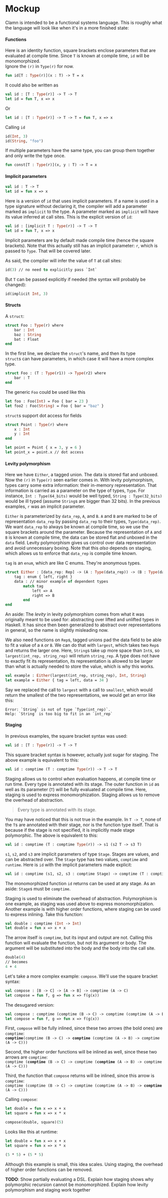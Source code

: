 # Mockup

Clamn is intended to be a functional systems language. This is roughly what the language will look like when it's in a more finished state:

#### Functions 
Here is an identity function, square brackets enclose parameters that are evaluated at compile time. Since `T` is known at compile time, `id` will be monomorphized.\
Ignore the `(r)` in `Type(r)` for now.
```ml
fun id[T : Type(r)](x : T) -> T = x
```
It could also be written as
```ml
val id : [T : Type(r)] -> T -> T
let id = fun T, x => x
```
Or
```ml
let id : [T : Type(r)] -> T -> T = fun T, x => x
```
Calling `id`
```ml
id(Int, 3)
id(String, "foo")
```

If multiple parameters have the same type, you can group them together and only write the type once.
```ml
fun const[T : Type(r)](x, y : T) -> T = x
```

#### Implicit parameters

```ml
val id : T -> T
let id = fun x => x
```
Here is a version of `id` that uses implicit parameters. If a name is used in a type signature without declaring it, the compiler will add a parameter marked as `implicit` to the type. A parameter marked as `implicit` will have its value inferred at call sites. This is the explicit version of `id`:
```ml
val id : [implicit T : Type(r)] -> T -> T
let id = fun T, x => x
```
Implicit parameters are by default made compile time (hence the square brackets).
Note that this actually still has an implicit parameter: `r`, which is passed to `Type`. That will be covered later.

As said, the compiler will infer the value of `T` at call sites:
```ml
id(3) // no need to explicitly pass `Int`
```
But `T` can be passed explicitly if needed (the syntax will probably be changed):
```ml
id(implicit Int, 3)
```

#### Structs

A `struct`:
```ml
struct Foo : Type(r) where
    bar : Int
    baz : String
    bat : Float
end
```
In the first line, we declare the `struct`'s name, and then its type\
`struct`s can have parameters, in which case it will have a more complex type.
```ml
struct Foo : (T : Type(r1)) -> Type(r2) where
    bar : T
end
```

The generic `Foo` could be used like this
```ml
let foo : Foo(Int) = Foo { bar = 23 }
let foo2 : Foo(String) = Foo { bar = "baz" }
```

`struct`s support dot access for fields
```ml
struct Point : Type(r) where
    x : Int
    y : Int
end

let point = Point { x = 3, y = 6 }
let point_x = point.x // dot access
```

#### Levity polymorphism

Here we have `Either`, a tagged union. The data is stored flat and unboxed. Now the `(r)` in `Type(r)` seen earlier comes in. With levity polymorphism, types carry some extra information: their in-memory representation. That information is carried as a parameter on the type of types, `Type`. For instance, `Int : Type(64_bits)` would be well typed, `String : Type(32_bits)` would be ill typed (assume `String`s are bigger than 32 bits). In the previous examples, `r` was an implicit parameter.

`Either` is parameterized by `data_rep`, `A`, and `B`. `A` and `B` are marked to be of representation `data_rep` by passing `data_rep` to their types, `Type(data_rep)`. We want `data_rep` to always be known at compile time, so we use the square brackets around the parameter. Because the representation of `A` and `B` is known at compile time, the data can be stored flat and unboxed in the `data` field. Levity polymorphism gives us control over data representation and avoid unnecessary boxing. Note that this *also* depends on staging, which allows us to enforce that `data_rep` is compile time known.

`tag` is an `enum`, which are like C enums. They're anonymous types.
```ml
struct Either : [data_rep: Rep] -> (A : Type(data_rep)) -> (B : Type(data_rep)) -> Type(r) where
    tag : enum { left, right }
    data : // minor example of dependent types
        match tag
            left => A
            right => B
        end
end
```
An aside: The *levity* in levity polymorphism comes from what it was originally meant to be used for: abstracting over lifted and unlifted types in Haskell. It has since then been generalized to abstract over representations in general, so the name is slightly misleading now.

We also need functions on `Rep`s, tagged unions pad the data field to be able to fit a value of a `A` *or* `B`. We can do that with `largest`, which takes two `Rep`s and returns the larger one. Here, `String`s take up more space than `Int`s, so `largest(int_rep, string_rep)` will return `string_rep`. A type does not have to exactly fit its representation, its representation is allowed to be larger than what is actually needed to store the value, which is why this works.
```ml
val example : Either(largest(int_rep, string_rep), Int, String)
let example = Either { tag = left, data = 34 }
```
Say we replaced the call to `largest` with a call to `smallest`, which would return the smallest of the two representations, we would get an error like this:
```
Error: `String` is not of type `Type(int_rep)`.
Help: `String` is too big to fit in an `int_rep`
```

#### Staging

In previous examples, the square bracket syntax was used:
```ml
val id : [T : Type(r)] -> T -> T
```
This square bracket syntax is however, actually just sugar for staging. The above example is equivalent to this:
```ml
val id : comptime (T : comptime Type(r)) -> T -> T
```
Staging allows us to control *when* evaluation happens, at compile time or run time. Every type is annotated with its stage. The outer function in `id` as well as its parameter (`T`) will be fully evaluated at compile time. Here, staging is used to express monomorphization. Staging allows us to remove the overhead of abstraction.

> Every type is annotated with its stage.

You may have noticed that this is not true in the example. In `T -> T`, none of the `T`s are annotated with their stage, nor is the function type itself. That is because if the stage is not specified, it is implicitly made stage polymorphic. The above is equivalent to this:
```ml
val id : comptime (T : comptime Type(r)) -> s1 (s2 T -> s3 T)
```
`s1`, `s2`, and `s3` are implicit parameters of type `Stage`. Stages are values, and can be abstracted over. The `Stage` type has two values, `comptime` and `runtime`. Here is `id` with the implicit parameters made explicit:
```ml
val id : comptime (s1, s2, s3 : comptime Stage) -> comptime (T : comptime Type(r)) -> s1 (s2 T -> s3 T)
```
The monomorphized function `id` returns can be used at any stage. As an aside: `Stage`s must be `comptime`.

Staging is used to eliminate the overhead of abstraction. Polymorphism is one example, as staging was used above to express monomorphization. Another example is with higher order functions, where staging can be used to express inlining. Take this function:
```ml
val double : comptime (Int -> Int)
let double = fun x => x + x
```
The arrow itself is `comptime`, but its input and output are not. Calling this function will evaluate the function, but not its argument or body. The argument will be substituted into the body and the body into the call site.
```ml
double(4)
// becomes
4 + 4
```
Let's take a more complex example: `compose`. We'll use the square bracket syntax:
```ml
val compose : [B -> C] -> [A -> B] -> comptime (A -> C)
let compose = fun f, g => fun x => f(g(x)) 
```
The desugared version:
```ml
val compose : comptime (comptime (B -> C) -> comptime (comptime (A -> B) -> comptime (A -> C)))
let compose = fun f, g => fun x => f(g(x)) 
```
First, `compose` will be fully inlined, since these two arrows (the bold ones) are `comptime`:\
**`comptime`**`(comptime (B -> C) -> `**`comptime`**` (comptime (A -> B) -> comptime (A -> C)))`

Second, the higher order functions will be inlined as well, since these two arrows are `comptime`:\
`comptime (`**`comptime`**` (B -> C) -> comptime (`**`comptime`**` (A -> B) -> comptime (A -> C)))`

Third, the function that `compose` returns will be inlined, since this arrow is `comptime`:\
`comptime (comptime (B -> C) -> comptime (comptime (A -> B) -> `**`comptime`**` (A -> C)))`

Calling `compose`:
```ml
let double = fun x => x + x
let square = fun x => x * x

compose(double, square)(5)
```
Looks like this at runtime:
```ml
let double = fun x => x + x
let square = fun x => x * x

(5 * 5) + (5 * 5)
```
Although this example is small, this idea scales. Using staging, the overhead of higher order functions can be removed.

**TODO**: Show partially evaluating a DSL. Explain how staging shows why polymorphic recursion cannot be monomorphized. Explain how levity polymorphism and staging work together
